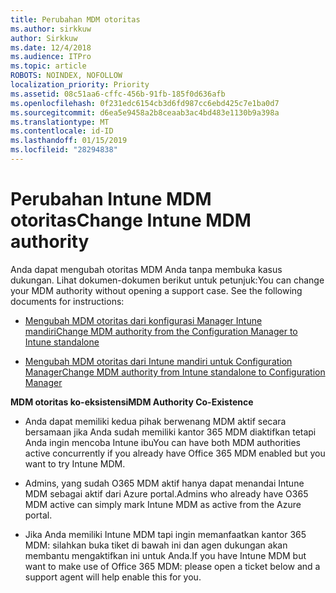 ```yaml
---
title: Perubahan MDM otoritas
ms.author: sirkkuw
author: Sirkkuw
ms.date: 12/4/2018
ms.audience: ITPro
ms.topic: article
ROBOTS: NOINDEX, NOFOLLOW
localization_priority: Priority
ms.assetid: 08c51aa6-cffc-456b-91fb-185f0d636afb
ms.openlocfilehash: 0f231edc6154cb3d6fd987cc6ebd425c7e1ba0d7
ms.sourcegitcommit: d6ea5e9458a2b8ceaab3ac4bd483e1130b9a398a
ms.translationtype: MT
ms.contentlocale: id-ID
ms.lasthandoff: 01/15/2019
ms.locfileid: "28294838"
---
```

# <a name="change-intune-mdm-authority"></a><span data-ttu-id="2e26f-102">Perubahan Intune MDM otoritas</span><span class="sxs-lookup"><span data-stu-id="2e26f-102">Change Intune MDM authority</span></span>

<span data-ttu-id="2e26f-p101">Anda dapat mengubah otoritas MDM Anda tanpa membuka kasus dukungan. Lihat dokumen-dokumen berikut untuk petunjuk:</span><span class="sxs-lookup"><span data-stu-id="2e26f-p101">You can change your MDM authority without opening a support case. See the following documents for instructions:</span></span>
  
- [<span data-ttu-id="2e26f-105">Mengubah MDM otoritas dari konfigurasi Manager Intune mandiri</span><span class="sxs-lookup"><span data-stu-id="2e26f-105">Change MDM authority from the Configuration Manager to Intune standalone</span></span>](https://docs.microsoft.com/sccm/mdm/deploy-use/migrate-change-mdm-authority)
    
- [<span data-ttu-id="2e26f-106">Mengubah MDM otoritas dari Intune mandiri untuk Configuration Manager</span><span class="sxs-lookup"><span data-stu-id="2e26f-106">Change MDM authority from Intune standalone to Configuration Manager</span></span>](https://docs.microsoft.com/sccm/mdm/deploy-use/change-mdm-authority)
    
 <span data-ttu-id="2e26f-107">**MDM otoritas ko-eksistensi**</span><span class="sxs-lookup"><span data-stu-id="2e26f-107">**MDM Authority Co-Existence**</span></span>
  
- <span data-ttu-id="2e26f-108">Anda dapat memiliki kedua pihak berwenang MDM aktif secara bersamaan jika Anda sudah memiliki kantor 365 MDM diaktifkan tetapi Anda ingin mencoba Intune ibu</span><span class="sxs-lookup"><span data-stu-id="2e26f-108">You can have both MDM authorities active concurrently if you already have Office 365 MDM enabled but you want to try Intune MDM.</span></span>
    
- <span data-ttu-id="2e26f-109">Admins, yang sudah O365 MDM aktif hanya dapat menandai Intune MDM sebagai aktif dari Azure portal.</span><span class="sxs-lookup"><span data-stu-id="2e26f-109">Admins who already have O365 MDM active can simply mark Intune MDM as active from the Azure portal.</span></span>
    
- <span data-ttu-id="2e26f-110">Jika Anda memiliki Intune MDM tapi ingin memanfaatkan kantor 365 MDM: silahkan buka tiket di bawah ini dan agen dukungan akan membantu mengaktifkan ini untuk Anda.</span><span class="sxs-lookup"><span data-stu-id="2e26f-110">If you have Intune MDM but want to make use of Office 365 MDM: please open a ticket below and a support agent will help enable this for you.</span></span>
    

